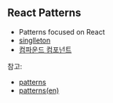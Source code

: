 ## React Patterns

- Patterns focused on React
- [singlleton]('/js/singleton')
- [컴파운드 컴포넌트]('/react/compound-component')

참고:

- [patterns](https://patterns-dev-kr.github.io/about)
- [patterns(en)](https://www.patterns.dev/)
